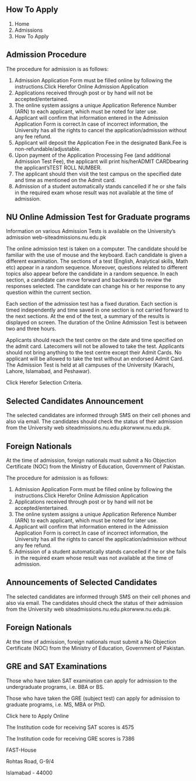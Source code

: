 ## How To Apply

1. Home
2. Admissions
3. How To Apply

## Admission Procedure

The procedure for admission is as follows:

1. Admission Application Form must be filled online by following the instructions.Click Herefor Online Admission Application
2. Applications received through post or by hand will not be accepted/entertained.
3. The online system assigns a unique Application Reference Number (ARN) to each applicant, which must be noted for later use.
4. Applicant will confirm that information entered in the Admission Application Form is correct.In case of incorrect information, the University has all the rights to cancel the application/admission without any fee refund.
5. Applicant will deposit the Application Fee in the designated Bank.Fee is non-refundable/adjustable.
6. Upon payment of the Application Processing Fee (and additional Admission Test Fee), the applicant will print his/herADMIT CARDbearing the applicant’sTEST ROLL NUMBER.
7. The applicant should then visit the test campus on the specified date and time as mentioned on the Admit card.
8. Admission of a student automatically stands cancelled if he or she fails in the required exam whose result was not available at the time of admission.

## NU Online Admission Test for Graduate programs

Information on various Admission Tests is available on the University’s admission web-siteadmissions.nu.edu.pk

The online admission test is taken on a computer. The candidate should be familiar with the use of mouse and the keyboard. Each candidate is given a different examination. The sections of a test (English, Analytical skills, Math etc) appear in a random sequence. Moreover, questions related to different topics also appear before the candidate in a random sequence. In each section, a candidate can move forward and backwards to review the responses selected. The candidate can change his or her response to any question within the current section.

Each section of the admission test has a fixed duration. Each section is timed independently and time saved in one section is not carried forward to the next sections. At the end of the test, a summary of the results is displayed on screen. The duration of the Online Admission Test is between two and three hours.

Applicants should reach the test centre on the date and time specified on the admit card. Latecomers will not be allowed to take the test. Applicants should not bring anything to the test centre except their Admit Cards. No applicant will be allowed to take the test without an endorsed Admit Card. The Admission Test is held at all campuses of the University (Karachi, Lahore, Islamabad, and Peshawar).

Click Herefor Selection Criteria.

## Selected Candidates Announcement

The selected candidates are informed through SMS on their cell phones and also via email. The candidates should check the status of their admission from the University web siteadmissions.nu.edu.pkorwww.nu.edu.pk.

## Foreign Nationals

At the time of admission, foreign nationals must submit a No Objection Certificate (NOC) from the Ministry of Education, Government of Pakistan.

The procedure for admission is as follows:

1. Admission Application Form must be filled online by following the instructions.Click Herefor Online Admission Application
2. Applications received through post or by hand will not be accepted/entertained.
3. The online system assigns a unique Application Reference Number (ARN) to each applicant, which must be noted for later use.
4. Applicant will confirm that information entered in the Admission Application Form is correct.In case of incorrect information, the University has all the rights to cancel the application/admission without any fee refund.
5. Admission of a student automatically stands cancelled if he or she fails in the required exam whose result was not available at the time of admission.

## Announcements of Selected Candidates

The selected candidates are informed through SMS on their cell phones and also via email. The candidates should check the status of their admission from the University web siteadmissions.nu.edu.pkorwww.nu.edu.pk.

## Foreign Nationals

At the time of admission, foreign nationals must submit a No Objection Certificate (NOC) from the Ministry of Education, Government of Pakistan.

## GRE and SAT Examinations

Those who have taken SAT examination can apply for admission to the undergraduate programs, i.e. BBA or BS.

Those who have taken the GRE (subject test) can apply for admission to graduate programs, i.e. MS, MBA or PhD.

Click here to Apply Online

The Institution code for receiving SAT scores is 4575

The Institution code for receiving GRE scores is 7386

FAST-House

Rohtas Road, G-9/4

Islamabad - 44000